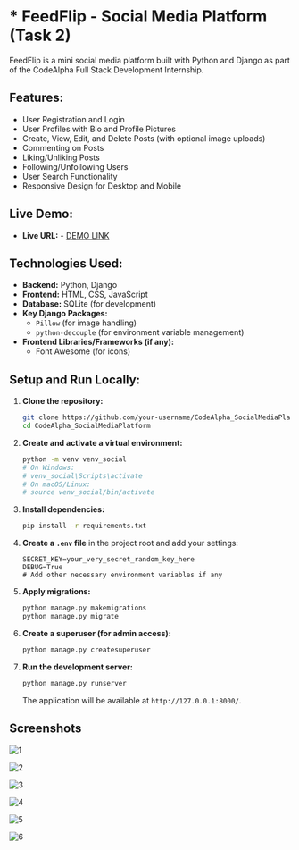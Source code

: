 # * FeedFlip - Social Media Platform (Task 2)

FeedFlip is a mini social media platform built with Python and Django as part of the CodeAlpha Full Stack Development Internship.

## Features:

*   User Registration and Login
*   User Profiles with Bio and Profile Pictures
*   Create, View, Edit, and Delete Posts (with optional image uploads)
*   Commenting on Posts
*   Liking/Unliking Posts
*   Following/Unfollowing Users
*   User Search Functionality
*   Responsive Design for Desktop and Mobile

  ## Live Demo:

*   **Live URL:** - [DEMO LINK](https://feedflip.pythonanywhere.com/)

## Technologies Used:

*   **Backend:** Python, Django
*   **Frontend:** HTML, CSS, JavaScript
*   **Database:** SQLite (for development)
*   **Key Django Packages:**
    *   `Pillow` (for image handling)
    *   `python-decouple` (for environment variable management)
*   **Frontend Libraries/Frameworks (if any):**
    *   Font Awesome (for icons)

## Setup and Run Locally:

1.  **Clone the repository:**
    ```bash
    git clone https://github.com/your-username/CodeAlpha_SocialMediaPlatform.git
    cd CodeAlpha_SocialMediaPlatform
    ```
2.  **Create and activate a virtual environment:**
    ```bash
    python -m venv venv_social
    # On Windows:
    # venv_social\Scripts\activate
    # On macOS/Linux:
    # source venv_social/bin/activate
    ```
3.  **Install dependencies:**
    ```bash
    pip install -r requirements.txt
    ```
4.  **Create a `.env` file** in the project root and add your settings:
    ```env
    SECRET_KEY=your_very_secret_random_key_here
    DEBUG=True
    # Add other necessary environment variables if any
    ```
5.  **Apply migrations:**
    ```bash
    python manage.py makemigrations
    python manage.py migrate
    ```
6.  **Create a superuser (for admin access):**
    ```bash
    python manage.py createsuperuser
    ```
7.  **Run the development server:**
    ```bash
    python manage.py runserver
    ```
    The application will be available at `http://127.0.0.1:8000/`.

## Screenshots 

![1](https://github.com/user-attachments/assets/f326fa81-e3fd-44d7-9362-d367ad735920)

![2](https://github.com/user-attachments/assets/d2214147-33d8-4d8c-8e96-93f447bab571)

![3](https://github.com/user-attachments/assets/4aafb2c7-f807-40b7-869e-87f3ca8834e5)

![4](https://github.com/user-attachments/assets/c00449e1-f057-4ade-9447-fa68325787a5)

![5](https://github.com/user-attachments/assets/f81fc21a-15f1-488b-b9c6-0bae65c780c6)

![6](https://github.com/user-attachments/assets/73c9d65b-355a-444b-9013-6767ae5ec8d2)


